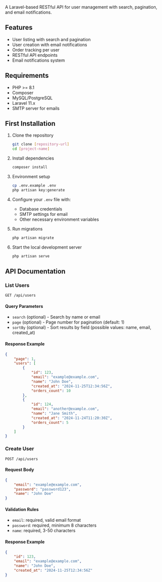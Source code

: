 A Laravel-based RESTful API for user management with search, pagination, and email notifications.

## Features

- User listing with search and pagination
- User creation with email notifications
- Order tracking per user
- RESTful API endpoints
- Email notifications system

## Requirements

- PHP >= 8.1
- Composer
- MySQL/PostgreSQL
- Laravel 11.x
- SMTP server for emails

## First Installation

1. Clone the repository
   ```bash
   git clone [repository-url]
   cd [project-name]
   ```

2. Install dependencies
   ```bash
   composer install
   ```

3. Environment setup
   ```bash
   cp .env.example .env
   php artisan key:generate
   ```

4. Configure your `.env` file with:
   - Database credentials
   - SMTP settings for email
   - Other necessary environment variables

5. Run migrations
   ```bash
   php artisan migrate
   ```

6. Start the local development server
   ```bash
   php artisan serve
   ```

## API Documentation

### List Users
```http
GET /api/users
```

#### Query Parameters
- `search` (optional) - Search by name or email
- `page` (optional) - Page number for pagination (default: 1)
- `sortBy` (optional) - Sort results by field (possible values: name, email, created_at)

#### Response Example
```json
{
    "page": 1,
    "users": [
        {
            "id": 123,
            "email": "example@example.com",
            "name": "John Doe",
            "created_at": "2024-11-25T12:34:56Z",
            "orders_count": 10
        },
        {
            "id": 124,
            "email": "another@example.com",
            "name": "Jane Smith",
            "created_at": "2024-11-24T11:20:30Z",
            "orders_count": 5
        }
    ]
}
```

### Create User
```http
POST /api/users
```

#### Request Body
```json
{
    "email": "example@example.com",
    "password": "password123",
    "name": "John Doe"
}
```

#### Validation Rules
- `email`: required, valid email format
- `password`: required, minimum 8 characters
- `name`: required, 3-50 characters

#### Response Example
```json
{
    "id": 123,
    "email": "example@example.com",
    "name": "John Doe",
    "created_at": "2024-11-25T12:34:56Z"
}
```
